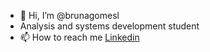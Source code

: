 - 👋 Hi, I’m @brunagomesl
-   Analysis and systems development student
- 📫 How to reach me [Linkedin](https://www.linkedin.com/in/brunagomesl/)

<!---
brunagomesl/brunagomesl is a ✨ special ✨ repository because its `README.md` (this file) appears on your GitHub profile.
You can click the Preview link to take a look at your changes.
--->
